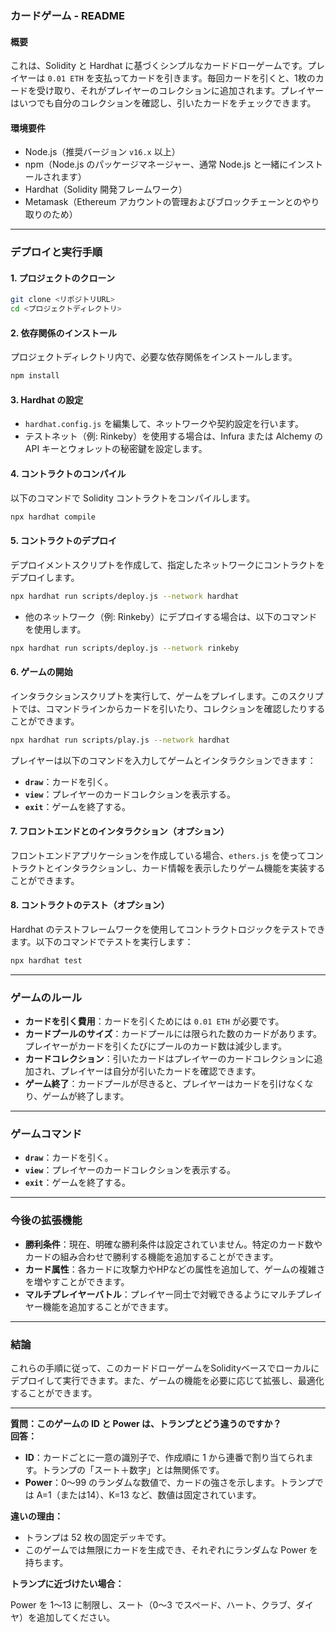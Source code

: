 ### **カードゲーム - README**

#### **概要**

これは、Solidity と Hardhat に基づくシンプルなカードドローゲームです。プレイヤーは `0.01 ETH` を支払ってカードを引きます。毎回カードを引くと、1枚のカードを受け取り、それがプレイヤーのコレクションに追加されます。プレイヤーはいつでも自分のコレクションを確認し、引いたカードをチェックできます。

#### **環境要件**

* Node.js（推奨バージョン `v16.x` 以上）
* npm（Node.js のパッケージマネージャー、通常 Node.js と一緒にインストールされます）
* Hardhat（Solidity 開発フレームワーク）
* Metamask（Ethereum アカウントの管理およびブロックチェーンとのやり取りのため）

---

### **デプロイと実行手順**

#### **1. プロジェクトのクローン**

```bash
git clone <リポジトリURL>
cd <プロジェクトディレクトリ>
```

#### **2. 依存関係のインストール**

プロジェクトディレクトリ内で、必要な依存関係をインストールします。

```bash
npm install
```

#### **3. Hardhat の設定**

* `hardhat.config.js` を編集して、ネットワークや契約設定を行います。
* テストネット（例: Rinkeby）を使用する場合は、Infura または Alchemy の API キーとウォレットの秘密鍵を設定します。

#### **4. コントラクトのコンパイル**

以下のコマンドで Solidity コントラクトをコンパイルします。

```bash
npx hardhat compile
```

#### **5. コントラクトのデプロイ**

デプロイメントスクリプトを作成して、指定したネットワークにコントラクトをデプロイします。

```bash
npx hardhat run scripts/deploy.js --network hardhat
```

* 他のネットワーク（例: Rinkeby）にデプロイする場合は、以下のコマンドを使用します。

```bash
npx hardhat run scripts/deploy.js --network rinkeby
```

#### **6. ゲームの開始**

インタラクションスクリプトを実行して、ゲームをプレイします。このスクリプトでは、コマンドラインからカードを引いたり、コレクションを確認したりすることができます。

```bash
npx hardhat run scripts/play.js --network hardhat
```

プレイヤーは以下のコマンドを入力してゲームとインタラクションできます：

* **`draw`**：カードを引く。
* **`view`**：プレイヤーのカードコレクションを表示する。
* **`exit`**：ゲームを終了する。

#### **7. フロントエンドとのインタラクション（オプション）**

フロントエンドアプリケーションを作成している場合、`ethers.js` を使ってコントラクトとインタラクションし、カード情報を表示したりゲーム機能を実装することができます。

#### **8. コントラクトのテスト（オプション）**

Hardhat のテストフレームワークを使用してコントラクトロジックをテストできます。以下のコマンドでテストを実行します：

```bash
npx hardhat test
```

---

### **ゲームのルール**

* **カードを引く費用**：カードを引くためには `0.01 ETH` が必要です。
* **カードプールのサイズ**：カードプールには限られた数のカードがあります。プレイヤーがカードを引くたびにプールのカード数は減少します。
* **カードコレクション**：引いたカードはプレイヤーのカードコレクションに追加され、プレイヤーは自分が引いたカードを確認できます。
* **ゲーム終了**：カードプールが尽きると、プレイヤーはカードを引けなくなり、ゲームが終了します。

---

### **ゲームコマンド**

* **`draw`**：カードを引く。
* **`view`**：プレイヤーのカードコレクションを表示する。
* **`exit`**：ゲームを終了する。

---

### **今後の拡張機能**

* **勝利条件**：現在、明確な勝利条件は設定されていません。特定のカード数やカードの組み合わせで勝利する機能を追加することができます。
* **カード属性**：各カードに攻撃力やHPなどの属性を追加して、ゲームの複雑さを増やすことができます。
* **マルチプレイヤーバトル**：プレイヤー同士で対戦できるようにマルチプレイヤー機能を追加することができます。

---

### **結論**

これらの手順に従って、このカードドローゲームをSolidityベースでローカルにデプロイして実行できます。また、ゲームの機能を必要に応じて拡張し、最適化することができます。


---

**質問：このゲームの ID と Power は、トランプとどう違うのですか？**  
**回答：**

- **ID**：カードごとに一意の識別子で、作成順に 1 から連番で割り当てられます。トランプの「スート＋数字」とは無関係です。
- **Power**：0〜99 のランダムな数値で、カードの強さを示します。トランプでは A=1（または14）、K=13 など、数値は固定されています。

**違いの理由：**

- トランプは 52 枚の固定デッキです。
- このゲームでは無限にカードを生成でき、それぞれにランダムな Power を持ちます。

**トランプに近づけたい場合：**

Power を 1〜13 に制限し、スート（0〜3 でスペード、ハート、クラブ、ダイヤ）を追加してください。

